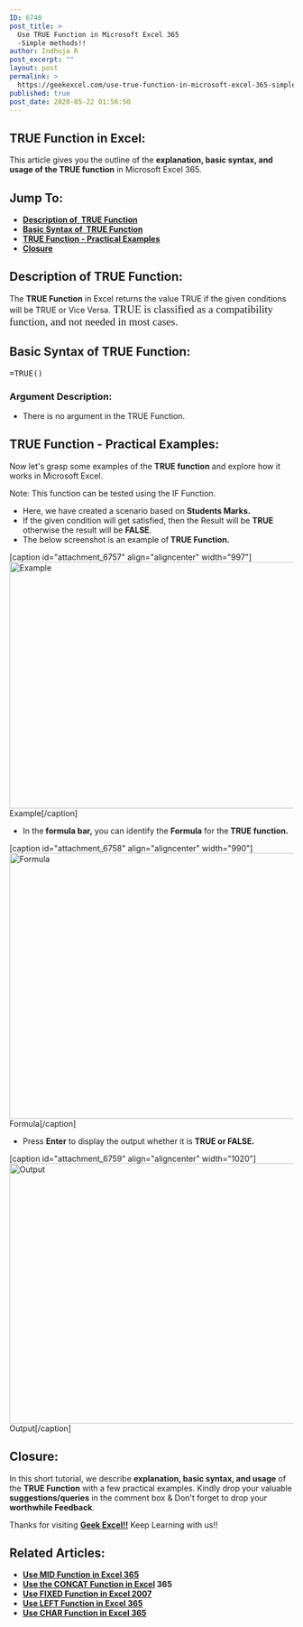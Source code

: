 ```yaml
---
ID: 6740
post_title: >
  Use TRUE Function in Microsoft Excel 365
  -Simple methods!!
author: Indhuja R
post_excerpt: ""
layout: post
permalink: >
  https://geekexcel.com/use-true-function-in-microsoft-excel-365-simple-methods/
published: true
post_date: 2020-05-22 01:56:50
---
```

<h2>TRUE Function in Excel:</h2>
This article gives you the outline of the <strong>explanation, basic syntax, and usage of the TRUE function</strong> in Microsoft Excel 365.
<h2>Jump To:</h2>
<ul>
 	<li><a href="#1"><strong>Description of  TRUE Function</strong></a></li>
 	<li><a href="#2"><strong>Basic Syntax of  TRUE Function</strong></a></li>
 	<li><a href="#3"><strong>TRUE Function - Practical Examples</strong></a></li>
 	<li><a href="#4"><b>Closure</b></a></li>
</ul>
<h2 id="1"><strong>Description of TRUE Function:</strong></h2>
The <strong>TRUE Function</strong> in Excel returns the value TRUE if the given conditions will be TRUE or Vice Versa.<span style="font-family: ff-more-web-pro, 'PT Serif', Georgia, serif; font-size: 19px;"> </span><span style="font-family: ff-more-web-pro, 'PT Serif', Georgia, serif; font-size: 19px;">TRUE is classified as a compatibility function, and not needed in most cases.</span><span style="font-family: ff-more-web-pro, 'PT Serif', Georgia, serif; font-size: 19px;"> </span>
<h2 id="2"><strong>Basic Syntax of TRUE Function:</strong></h2>
<pre>=TRUE()</pre>
<h3><strong>Argument Description:</strong></h3>
<ul>
 	<li>There is no argument in the TRUE Function.</li>
</ul>
<h2 id="2"><strong>TRUE Function - Practical Examples:</strong></h2>
Now let's grasp some examples of the <strong>TRUE </strong><b>function</b> and explore how it works in Microsoft Excel.

Note: This function can be tested using the IF Function.
<ul>
 	<li>Here, we have created a scenario based on <strong>Students Marks. </strong></li>
 	<li>If the given condition will get satisfied, then the Result will be <strong>TRUE</strong> otherwise the result will be <strong>FALSE</strong>.</li>
 	<li>The below screenshot is an example of<strong> TRUE Function.</strong></li>
</ul>
[caption id="attachment_6757" align="aligncenter" width="997"]<img class="wp-image-6757 size-full" src="https://geekexcel.com/wp-content/uploads/2020/05/Screenshot_1-30.png" alt="Example" width="997" height="437" /> Example[/caption]
<ul>
 	<li>In the<strong> formula bar,</strong> you can identify the <strong>Formula</strong> for the<strong> TRUE function.</strong></li>
</ul>
[caption id="attachment_6758" align="aligncenter" width="990"]<img class="wp-image-6758 size-full" src="https://geekexcel.com/wp-content/uploads/2020/05/Screenshot_2-23.png" alt="Formula" width="990" height="471" /> Formula[/caption]
<ul>
 	<li>Press <strong>Enter</strong> to display the output whether it is <strong>TRUE or FALSE.</strong></li>
</ul>
[caption id="attachment_6759" align="aligncenter" width="1020"]<img class="wp-image-6759 size-full" src="https://geekexcel.com/wp-content/uploads/2020/05/Screenshot_3-21.png" alt="Output" width="1020" height="461" /> Output[/caption]
<h2 id="4">Closure:</h2>
In this short tutorial, we describe <strong>explanation, basic syntax, and usage</strong> of the <strong>TRUE Function</strong> with a few practical examples. Kindly drop your valuable <strong>suggestions/queries</strong> in the comment box &amp; Don't forget to drop your <strong>worthwhile Feedback</strong>.

Thanks for visiting <strong><a href="https://geekexcel.com/">Geek Excel!!</a></strong> Keep Learning with us!!
<h2>Related Articles:</h2>
<ul>
 	<li><a href="https://geekexcel.com/how-to-use-mid-function-in-microsoft-excel-365/" rel="nofollow"><strong>Use MID Function in Excel 365</strong></a></li>
 	<li><strong><a href="https://geekexcel.com/how-to-use-concat-function-in-microsoft-excel-365/" rel="nofollow">Use the CONCAT Function in Excel</a> 365</strong></li>
 	<li><a href="https://geekexcel.com/how-to-use-fixed-function-in-microsoft-excel-2007/" rel="nofollow"><strong>Use FIXED Function in Excel 2007</strong></a></li>
 	<li><strong><a href="https://geekexcel.com/how-to-use-left-function-in-microsoft-excel-365/" rel="nofollow">Use LEFT Function in Excel 365</a></strong></li>
 	<li><strong><a href="https://geekexcel.com/how-to-use-char-function-in-microsoft-excel-365/" rel="nofollow">Use CHAR Function in Excel 365</a></strong></li>
</ul>